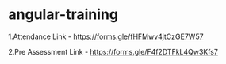 # angular-training

1.Attendance Link -   https://forms.gle/fHFMwv4jtCzGE7W57


2.Pre Assessment Link -  https://forms.gle/F4f2DTFkL4Qw3Kfs7
